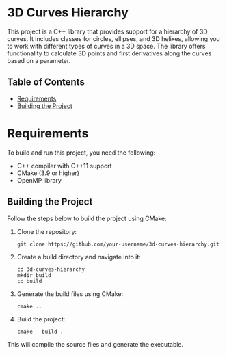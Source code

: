 # 3D Curves Hierarchy

This project is a C++ library that provides support for a hierarchy of 3D curves. It includes classes for circles, ellipses, and 3D helixes, allowing you to work with different types of curves in a 3D space. The library offers functionality to calculate 3D points and first derivatives along the curves based on a parameter.

## Table of Contents

- [Requirements](#requirements)
- [Building the Project](#building-the-project)

# Requirements

To build and run this project, you need the following:

- C++ compiler with C++11 support
- CMake (3.9 or higher)
- OpenMP library

## Building the Project

Follow the steps below to build the project using CMake:

1. Clone the repository:

   ```shell
   git clone https://github.com/your-username/3d-curves-hierarchy.git

2. Create a build directory and navigate into it:
   ```shell
   cd 3d-curves-hierarchy
   mkdir build
   cd build
3. Generate the build files using CMake:
   ```shell
   cmake ..
4. Build the project:
   ```shell
   cmake --build .
   
This will compile the source files and generate the executable.
   

